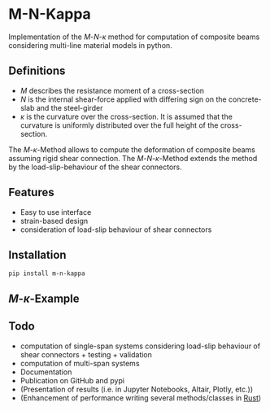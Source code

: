 # M-N-Kappa

Implementation of the $M$-$N$-$\kappa$ method for computation of composite beams considering multi-line material models in python.

## Definitions

- $M$ describes the resistance moment of a cross-section 
- $N$ is the internal shear-force applied with differing sign on the concrete-slab and the steel-girder
- $\kappa$ is the curvature over the cross-section. 
It is assumed that the curvature is uniformly distributed over the full height of the cross-section. 

The $M$-$\kappa$-Method allows to compute the deformation of composite beams assuming rigid shear connection. The $M$-$N$-$\kappa$-Method extends the method by the load-slip-behaviour of the shear connectors. 

## Features

- Easy to use interface
- strain-based design
- consideration of load-slip behaviour of shear connectors

## Installation

```
pip install m-n-kappa
```

## $M$-$\kappa$-Example



## Todo
- computation of single-span systems considering load-slip behaviour of shear connectors + testing + validation 
- computation of multi-span systems
- Documentation
- Publication on GitHub and pypi
- (Presentation of results (i.e. in Jupyter Notebooks, Altair, Plotly, etc.))
- (Enhancement of performance writing several methods/classes in [Rust](https://www.rust-lang.org/))